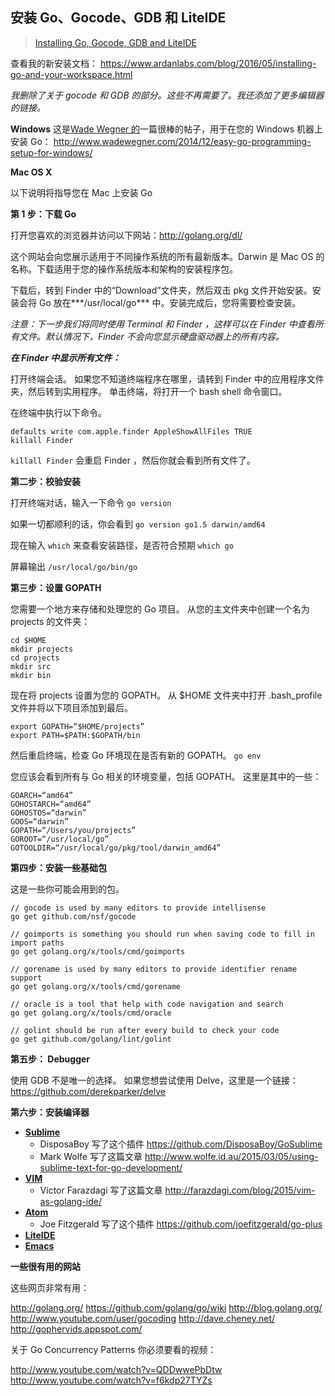 ## 安装 Go、Gocode、GDB 和 LiteIDE

> [Installing Go, Gocode, GDB and LiteIDE](https://www.ardanlabs.com/blog/2013/06/installing-go-gocode-gdb-and-liteide.html)

查看我的新安装文档：
https://www.ardanlabs.com/blog/2016/05/installing-go-and-your-workspace.html

*我删除了关于 gocode 和 GDB 的部分。这些不再需要了。我还添加了更多编辑器的链接。*

**Windows**
这是[Wade Wegner 的](https://twitter.com/WadeWegner)一篇很棒的帖子，用于在您的 Windows 机器上安装 Go：
http://www.wadewegner.com/2014/12/easy-go-programming-setup-for-windows/

**Mac OS X**

以下说明将指导您在 Mac 上安装 Go

**第 1 步：下载 Go**

打开您喜欢的浏览器并访问以下网站：http://golang.org/dl/

这个网站会向您展示适用于不同操作系统的所有最新版本。Darwin 是 Mac OS 的名称。下载适用于您的操作系统版本和架构的安装程序包。

下载后，转到 Finder 中的“Download”文件夹，然后双击 pkg 文件开始安装。安装会将 Go 放在***/usr/local/go*** 中。安装完成后，您将需要检查安装。

*注意：下一步我们将同时使用 Terminal 和 Finder ，这样可以在 Finder 中查看所有文件。默认情况下，Finder 不会向您显示硬盘驱动器上的所有内容。*

***在 Finder 中显示所有文件：***

打开终端会话。 如果您不知道终端程序在哪里，请转到 Finder 中的应用程序文件夹，然后转到实用程序。 单击终端，将打开一个 bash shell 命令窗口。

在终端中执行以下命令。

```
defaults write com.apple.finder AppleShowAllFiles TRUE
killall Finder
```

`killall Finder`  会重启 Finder ，然后你就会看到所有文件了。

**第二步：校验安装**

打开终端对话，输入一下命令  `go version`

如果一切都顺利的话，你会看到  `go version go1.5 darwin/amd64`

现在输入  `which`  来查看安装路径，是否符合预期  `which go`

屏幕输出  `/usr/local/go/bin/go`

**第三步：设置 GOPATH**

您需要一个地方来存储和处理您的 Go 项目。 从您的主文件夹中创建一个名为 projects 的文件夹：

```
cd $HOME
mkdir projects
cd projects
mkdir src
mkdir bin
```

现在将 projects 设置为您的 GOPATH。 从 $HOME 文件夹中打开 .bash_profile 文件并将以下项目添加到最后。

```
export GOPATH=“$HOME/projects”
export PATH=$PATH:$GOPATH/bin
```

然后重启终端，检查 Go 环境现在是否有新的 GOPATH。  `go env`

您应该会看到所有与 Go 相关的环境变量，包括 GOPATH。 这里是其中的一些：

```
GOARCH=“amd64”
GOHOSTARCH=“amd64”
GOHOSTOS=“darwin”
GOOS=“darwin”
GOPATH=“/Users/you/projects”
GOROOT=“/usr/local/go”
GOTOOLDIR=“/usr/local/go/pkg/tool/darwin_amd64”
```

**第四步：安装一些基础包**

这是一些你可能会用到的包。

```
// gocode is used by many editors to provide intellisense
go get github.com/nsf/gocode

// goimports is something you should run when saving code to fill in import paths
go get golang.org/x/tools/cmd/goimports

// gorename is used by many editors to provide identifier rename support
go get golang.org/x/tools/cmd/gorename

// oracle is a tool that help with code navigation and search
go get golang.org/x/tools/cmd/oracle

// golint should be run after every build to check your code
go get github.com/golang/lint/golint
```

**第五步： Debugger**

使用 GDB 不是唯一的选择。 如果您想尝试使用 Delve，这里是一个链接：https://github.com/derekparker/delve

**第六步：安装编译器**

- **[Sublime](http://www.sublimetext.com/)**
    - DisposaBoy 写了这个插件 https://github.com/DisposaBoy/GoSublime
    - Mark Wolfe 写了这篇文章 http://www.wolfe.id.au/2015/03/05/using-sublime-text-for-go-development/
- **[VIM](http://www.vim.org/download.php)**
    - Victor Farazdagi 写了这篇文章 http://farazdagi.com/blog/2015/vim-as-golang-ide/
- **[Atom](https://atom.io/)**
    - Joe Fitzgerald 写了这个插件 https://github.com/joefitzgerald/go-plus
- **[LiteIDE](http://sourceforge.net/projects/liteide/files/)**
- **[Emacs](https://github.com/creack/dotfiles
  )**

**一些很有用的网站**

这些网页非常有用：

http://golang.org/
https://github.com/golang/go/wiki
http://blog.golang.org/
http://www.youtube.com/user/gocoding
http://dave.cheney.net/
http://gophervids.appspot.com/

关于 Go Concurrency Patterns 你必须要看的视频：

http://www.youtube.com/watch?v=QDDwwePbDtw
http://www.youtube.com/watch?v=f6kdp27TYZs
